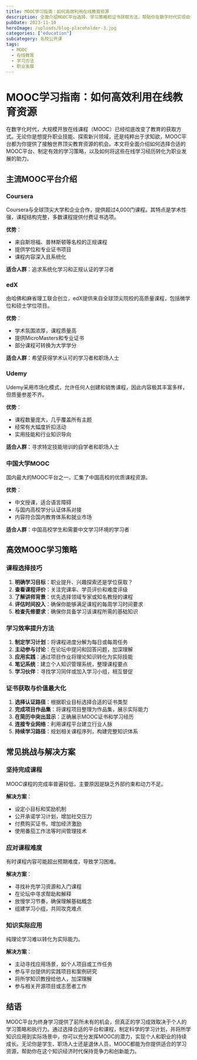 ```yaml
---
title: MOOC学习指南：如何高效利用在线教育资源
description: 全面介绍MOOC平台选择、学习策略和证书获取方法，帮助你在数字时代实现自我提升。
pubDate: 2023-11-10
heroImage: /uploads/blog-placeholder-3.jpg
categories: ["education"]
subcategory: 名校公开课
tags:
  - MOOC
  - 在线教育
  - 学习方法
  - 职业发展
---
```


# MOOC学习指南：如何高效利用在线教育资源

在数字化时代，大规模开放在线课程（MOOC）已经彻底改变了教育的获取方式。无论你是想提升职业技能、探索新兴领域，还是纯粹出于求知欲，MOOC平台都为你提供了接触世界顶尖教育资源的机会。本文将全面介绍如何选择合适的MOOC平台、制定有效的学习策略，以及如何将这些在线学习经历转化为职业发展的助力。

## 主流MOOC平台介绍

### Coursera

Coursera与全球顶尖大学和企业合作，提供超过4,000门课程。其特点是学术性强，课程结构完整，多数课程提供付费证书选项。

**优势**：
- 来自斯坦福、普林斯顿等名校的正规课程
- 提供学位和专业证书项目
- 课程内容深入且系统化

**适合人群**：追求系统化学习和正规认证的学习者

### edX

由哈佛和麻省理工联合创立，edX提供来自全球顶尖院校的高质量课程，包括微学位和硕士学位项目。

**优势**：
- 学术氛围浓厚，课程质量高
- 提供MicroMasters和专业证书
- 部分课程可转换为大学学分

**适合人群**：希望获得学术认可的学习者和职场人士

### Udemy

Udemy采用市场化模式，允许任何人创建和销售课程，因此内容极其丰富多样，但质量参差不齐。

**优势**：
- 课程数量庞大，几乎覆盖所有主题
- 经常有大幅度折扣活动
- 实用技能和行业知识导向

**适合人群**：寻求特定技能培训的自学者和职场人士

### 中国大学MOOC

国内最大的MOOC平台之一，汇集了中国高校的优质课程资源。

**优势**：
- 中文授课，适合语言障碍
- 与国内高校学分认证体系对接
- 内容符合国内教育体系和就业市场

**适合人群**：中国高校学生和需要中文学习环境的学习者

## 高效MOOC学习策略

### 课程选择技巧

1. **明确学习目标**：职业提升、兴趣探索还是学位获取？
2. **查看课程评价**：关注完课率、学员评价和难度评级
3. **了解讲师背景**：优先选择领域专家或知名教授的课程
4. **评估时间投入**：确保你能够满足课程的每周学习时间要求
5. **检查先修要求**：确保你具备学习该课程所需的基础知识

### 学习效率提升方法

1. **制定学习计划**：将课程进度分解为每日或每周任务
2. **主动参与讨论**：在论坛中提问和回答问题，加深理解
3. **应用实践**：通过项目作业将理论知识转化为实际技能
4. **笔记系统**：建立个人知识管理系统，整理课程要点
5. **学习伙伴**：寻找学习同伴或加入学习小组，相互督促

### 证书获取与价值最大化

1. **选择认证路径**：根据职业目标选择合适的证书类型
2. **完成项目作品集**：将课程项目整理为作品集，展示实际能力
3. **在简历中突出显示**：正确展示MOOC证书和学习经历
4. **连接专业网络**：利用课程平台建立行业人脉
5. **持续学习路径**：规划相关课程序列，构建完整知识体系

## 常见挑战与解决方案

### 坚持完成课程

MOOC课程的完成率普遍较低，主要原因是缺乏外部约束和动力不足。

**解决方案**：
- 设定小目标和奖励机制
- 公开承诺学习计划，增加社交压力
- 付费购买证书，增加经济激励
- 使用番茄工作法等时间管理技术

### 应对课程难度

有时课程内容可能超出预期难度，导致学习困难。

**解决方案**：
- 寻找补充学习资源和入门课程
- 在论坛中寻求帮助和解释
- 放慢学习节奏，确保理解基础概念
- 组建学习小组，共同攻克难点

### 知识实际应用

纯理论学习难以转化为实际能力。

**解决方案**：
- 主动寻找应用场景，如个人项目或工作任务
- 参与平台提供的实践项目和案例研究
- 将所学知识教授给他人，加深理解
- 参与相关开源项目或志愿者工作

## 结语

MOOC平台为终身学习提供了前所未有的机会，但真正的学习成效取决于个人的学习策略和执行力。通过选择合适的平台和课程，制定科学的学习计划，并将所学知识应用到实际场景中，你可以充分发挥MOOC的潜力，实现个人和职业的持续成长。无论你是学生、职场人士还是退休人员，MOOC都能为你提供适合的学习资源，帮助你在这个知识经济时代保持竞争力和创新能力。